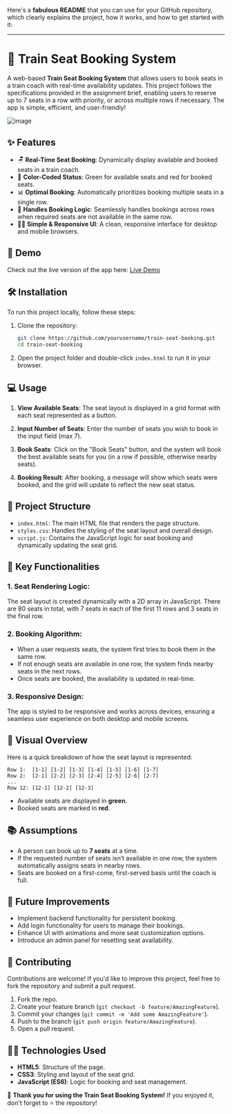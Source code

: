 Here's a **fabulous README** that you can use for your GitHub repository, which clearly explains the project, how it works, and how to get started with it:

---

# 🚆 Train Seat Booking System

A web-based **Train Seat Booking System** that allows users to book seats in a train coach with real-time availability updates. This project follows the specifications provided in the assignment brief, enabling users to reserve up to 7 seats in a row with priority, or across multiple rows if necessary. The app is simple, efficient, and user-friendly!

![image](https://github.com/user-attachments/assets/b78432f7-ea73-43aa-86e8-77bf5806a43f)


## ✨ Features

- 🪑 **Real-Time Seat Booking**: Dynamically display available and booked seats in a train coach.
- 🌈 **Color-Coded Status**: Green for available seats and red for booked seats.
- 📊 **Optimal Booking**: Automatically prioritizes booking multiple seats in a single row.
- 🧮 **Handles Booking Logic**: Seamlessly handles bookings across rows when required seats are not available in the same row.
- 👨‍💻 **Simple & Responsive UI**: A clean, responsive interface for desktop and mobile browsers.
  
## 🚀 Demo
Check out the live version of the app here: [Live Demo](https://your-demo-link.com)

## 🛠️ Installation

To run this project locally, follow these steps:

1. Clone the repository:

   ```bash
   git clone https://github.com/yourusername/train-seat-booking.git
   cd train-seat-booking
   ```

2. Open the project folder and double-click `index.html` to run it in your browser.

## 💻 Usage

1. **View Available Seats**: The seat layout is displayed in a grid format with each seat represented as a button.
   
2. **Input Number of Seats**: Enter the number of seats you wish to book in the input field (max 7).
   
3. **Book Seats**: Click on the "Book Seats" button, and the system will book the best available seats for you (in a row if possible, otherwise nearby seats).

4. **Booking Result**: After booking, a message will show which seats were booked, and the grid will update to reflect the new seat status.

## 🧩 Project Structure

- `index.html`: The main HTML file that renders the page structure.
- `styles.css`: Handles the styling of the seat layout and overall design.
- `script.js`: Contains the JavaScript logic for seat booking and dynamically updating the seat grid.

## 🔗 Key Functionalities

### 1. **Seat Rendering Logic**:
The seat layout is created dynamically with a 2D array in JavaScript. There are 80 seats in total, with 7 seats in each of the first 11 rows and 3 seats in the final row.

### 2. **Booking Algorithm**:
- When a user requests seats, the system first tries to book them in the same row.
- If not enough seats are available in one row, the system finds nearby seats in the next rows.
- Once seats are booked, the availability is updated in real-time.

### 3. **Responsive Design**:
The app is styled to be responsive and works across devices, ensuring a seamless user experience on both desktop and mobile screens.

## 🎨 Visual Overview

Here is a quick breakdown of how the seat layout is represented:

```
Row 1:  [1-1] [1-2] [1-3] [1-4] [1-5] [1-6] [1-7]
Row 2:  [2-1] [2-2] [2-3] [2-4] [2-5] [2-6] [2-7]
...
Row 12: [12-1] [12-2] [12-3]
```
- Available seats are displayed in **green**.
- Booked seats are marked in **red**.

## 📚 Assumptions

- A person can book up to **7 seats** at a time.
- If the requested number of seats isn’t available in one row, the system automatically assigns seats in nearby rows.
- Seats are booked on a first-come, first-served basis until the coach is full.

## 📝 Future Improvements

- Implement backend functionality for persistent booking.
- Add login functionality for users to manage their bookings.
- Enhance UI with animations and more seat customization options.
- Introduce an admin panel for resetting seat availability.

## 🤝 Contributing

Contributions are welcome! If you'd like to improve this project, feel free to fork the repository and submit a pull request.

1. Fork the repo.
2. Create your feature branch (`git checkout -b feature/AmazingFeature`).
3. Commit your changes (`git commit -m 'Add some AmazingFeature'`).
4. Push to the branch (`git push origin feature/AmazingFeature`).
5. Open a pull request.

## 🧑‍💻 Technologies Used

- **HTML5**: Structure of the page.
- **CSS3**: Styling and layout of the seat grid.
- **JavaScript (ES6)**: Logic for booking and seat management.

🎉 **Thank you for using the Train Seat Booking System!** If you enjoyed it, don't forget to ⭐ the repository!

